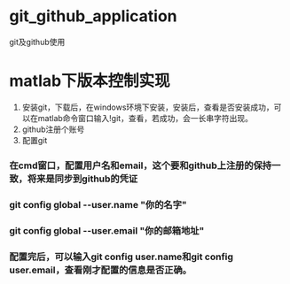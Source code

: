 # git_github_application
git及github使用
# matlab下版本控制实现
1. 安装git，下载后，在windows环境下安装，安装后，查看是否安装成功，可以在matlab命令窗口输入!git，查看，若成功，会一长串字符出现。
2. github注册个账号
3. 配置git
###  在cmd窗口，配置用户名和email，这个要和github上注册的保持一致，将来是同步到github的凭证
###  git config global --user.name "你的名字"
###  git config global --user.email "你的邮箱地址"
###  配置完后，可以输入git config user.name和git config user.email，查看刚才配置的信息是否正确。
